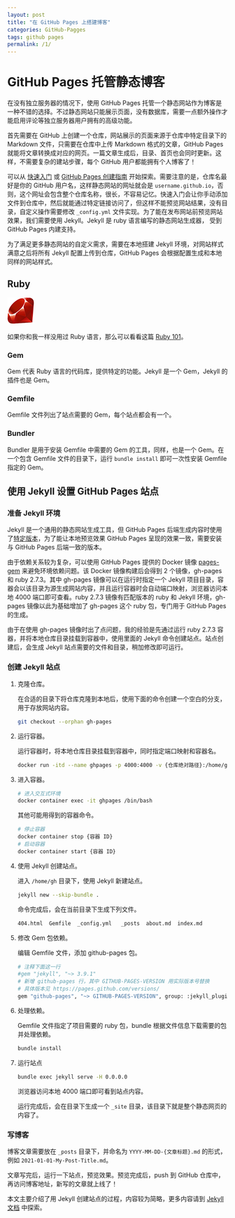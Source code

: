 ```yaml
---
layout: post
title: "在 GitHub Pages 上搭建博客"
categories: GitHub-Pagges
tags: github pages
permalink: /1/
---
```


# GitHub Pages 托管静态博客

在没有独立服务器的情况下，使用 GitHub Pages 托管一个静态网站作为博客是一种不错的选择。不过静态网站只能展示页面，没有数据库，需要一点额外操作才能启用评论等独立服务器用户拥有的高级功能。

首先需要在 GitHub 上创建一个仓库，网站展示的页面来源于仓库中特定目录下的 Markdown 文件，只需要在仓库中上传 Markdown 格式的文章，GitHub Pages 就能将文章转换成对应的网页。一篇文章生成后，目录、首页也会同时更新。这样，不需要复杂的建站步骤，每个 GitHub 用户都能拥有个人博客了！

可以从 [快速入门](https://docs.github.com/en/pages/quickstart) 或 [GitHub Pages 创建指南](https://docs.github.com/en/pages/getting-started-with-github-pages/creating-a-github-pages-site) 开始探索。需要注意的是，仓库名最好是你的 GitHub 用户名，这样静态网站的网址就会是 `username.github.io`，否则，这个网址会包含整个仓库名称，很长，不容易记忆。快速入门会让你手动添加文件到仓库中，然后就能通过特定链接访问了，但这样不能预览网站结果，没有目录，自定义操作需要修改 `_config.yml` 文件实现。为了能在发布网站前预览网站效果，我们需要使用 Jekyll。Jekyll 是 ruby 语言编写的静态网站生成器， 受到 GitHub Pages 内建支持。

为了满足更多静态网站的自定义需求，需要在本地搭建 Jekyll 环境，对网站样式满意之后将所有 Jekyll 配置上传到仓库，GitHub Pages 会根据配置生成和本地同样的网站样式。

## Ruby

![Ruby](/assets/ruby-logo.png)

如果你和我一样没用过 Ruby 语言，那么可以看看这篇 [Ruby 101](https://jekyllrb.com/docs/ruby-101/)。
### Gem

Gem 代表 Ruby 语言的代码库，提供特定的功能。Jekyll 是一个 Gem，Jekyll 的插件也是 Gem。

### Gemfile
Gemfile 文件列出了站点需要的 Gem，每个站点都会有一个。

### Bundler
Bundler 是用于安装 Gemfile 中需要的 Gem 的工具，同样，也是一个 Gem。在一个包含 Gemfile 文件的目录下，运行 `bundle install` 即可一次性安装 Gemfile 指定的 Gem。


## 使用 Jekyll 设置 GitHub Pages 站点

### 准备 Jekyll 环境

Jekyll 是一个通用的静态网站生成工具，但 GitHub Pages 后端生成内容时使用了[特定版本](https://pages.github.com/versions/)，为了能让本地预览效果 GitHub Pages 呈现的效果一致，需要安装与 GitHub Pages 后端一致的版本。

由于依赖关系较为复杂，可以使用 GitHub Pages 提供的 Docker 镜像 [pages-gem](https://github.com/github/pages-gem) 来避免环境依赖问题。该 Docker 镜像构建后会得到 2 个镜像，gh-pages 和 ruby 2.7.3。其中 gh-pages 镜像可以在运行时指定一个 Jekyll 项目目录，容器会以该目录为源生成网站内容，并且运行容器时会自动端口映射，浏览器访问本地 4000 端口即可查看。ruby 2.7.3 镜像有匹配版本的 ruby 和 Jekyll 环境，gh-pages 镜像以此为基础增加了 gh-pages 这个 ruby 包，专门用于 GitHub Pages 的生成。

由于在使用 gh-pages 镜像时出了点问题，我的经验是先通过运行 ruby 2.7.3 容器，并将本地仓库目录挂载到容器中，使用里面的 Jekyll 命令创建站点。站点创建后，会生成 Jekyll 站点需要的文件和目录，稍加修改即可运行。



### 创建 Jekyll 站点

1. 克隆仓库。
   
    在合适的目录下将仓库克隆到本地后，使用下面的命令创建一个空白的分支，用于存放网站内容。

    ```bash
    git checkout --orphan gh-pages
    ```
2. 运行容器。
   
   运行容器时，将本地仓库目录挂载到容器中，同时指定端口映射和容器名。
   
   ```bash
   docker run -itd --name ghpages -p 4000:4000 -v {仓库绝对路径}:/home/gh ruby:2.7.3
   ```
3. 进入容器。
   
   ```bash
   # 进入交互式环境
   docker container exec -it ghpages /bin/bash
   ```
   其他可能用得到的容器命令。
   ```bash
   # 停止容器
   docker container stop {容器 ID}
   # 启动容器
   docker container start {容器 ID}
   ```

4. 使用 Jekyll 创建站点。

   进入 `/home/gh` 目录下，使用 Jekyll 新建站点。

    ```bash
    jekyll new --skip-bundle .
    ```
   命令完成后，会在当前目录下生成下列文件。

   ```bash
   404.html  Gemfile  _config.yml	_posts	about.md  index.md
   ```

5. 修改 Gem 包依赖。


   编辑 Gemfile 文件，添加 github-pages 包。

   ```bash
   # 注释下面这一行
   #gem "jekyll", "~> 3.9.1"
   # 新增 github-pages 行，其中 GITHUB-PAGES-VERSION 用实际版本号替换
   # 具体版本见 https://pages.github.com/versions/
   gem "github-pages", "~> GITHUB-PAGES-VERSION", group: :jekyll_plugins
   ```

6. 处理依赖。
   
   Gemfile 文件指定了项目需要的 ruby 包，bundle 根据文件信息下载需要的包并处理依赖。
    
    ```bash
    bundle install
    ```

7. 运行站点

    ```bash
    bundle exec jekyll serve -H 0.0.0.0
    ```
    浏览器访问本地 4000 端口即可看到站点内容。

    运行完成后，会在目录下生成一个 `_site` 目录，该目录下就是整个静态网页的内容了。


### 写博客

博客文章需要放在 `_posts` 目录下，并命名为 `YYYY-MM-DD-{文章标题}.md` 的形式，例如 `2021-01-01-My-Post-Title.md`。

文章写完后，运行一下站点，预览效果。预览完成后，push 到 GitHub 仓库中，再访问博客地址，新写的文章就上线了！


本文主要介绍了用 Jekyll 创建站点的过程，内容较为简略，更多内容请到 [Jekyll 文档](https://jekyllrb.com/docs/) 中探索。

